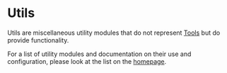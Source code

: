 
# Utils

Utils are miscellaneous utility modules that do not represent [Tools](tools.md) but do provide functionality.

For a list of utility modules and documentation on their use and configuration, please look at the list on the [homepage](homepage.md).
